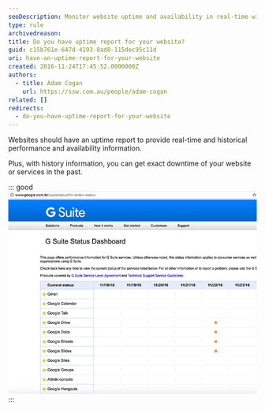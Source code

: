```yaml
---
seoDescription: Monitor website uptime and availability in real-time with a detailed history of performance and downtime.
type: rule
archivedreason:
title: Do you have uptime report for your website?
guid: c15b761e-647d-4193-8ad8-115dec95c11d
uri: have-an-uptime-report-for-your-website
created: 2016-11-24T17:45:52.0000000Z
authors:
  - title: Adam Cogan
    url: https://ssw.com.au/people/adam-cogan
related: []
redirects:
  - do-you-have-uptime-report-for-your-website
---
```


Websites should have an uptime report to provide real-time and historical performance and availability information.

<!--endintro-->

Plus, with history information, you can get exact downtime of your website or services in the past.

::: good  
![Figure: Google's uptime reports - with history information.        See it now](google-uptime-report.jpg)  
:::

